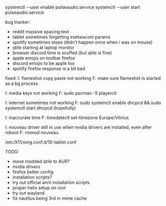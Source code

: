 systemctl --user enable pulseaudio.service
systemctl --user start pulseaudio.service

bug tracker:
- reddit massive spacing text
- tablet sometimes forgetting xsetwacom params
- spotify sometimes stops (didn't happen once when i was on mouse)
- qtile starting at laptop monitor
- browser discord time is scuffed (but qtile is fine)
- apple emojis on toolbar firefox
- discord emojis to be apple too
- spotify firefox response is a bit bad

fixed:
I: flameshot copy paste not working
F: make sure flameshot is started as a bg process

I: media keys not working
F: sudo pacman -S playerctl

I: internet sometimes not working
F: sudo systemctl enable dhcpcd && sudo systemctl start dhcpcd (hopefully)

I: inaccurate time
F: timedatectl set-timezone Europe/Vilnius

I: nouveau driver still in use when nvidia drivers are installed, even after reboot
F: rmmod nouveau

/etc/X11/xorg.conf.d/10-tablet.conf

TODO:
- move modded qtile to AUR?
- nvidia drivers
- firefox better config
- installation scripts?
- try out official arch installation scripts
- proper helix setup on root
- try out wayland
- fix nautilus being 3rd in mime cache